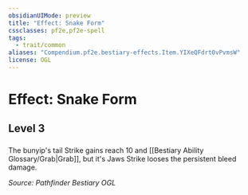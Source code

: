 ```yaml
---
obsidianUIMode: preview
title: "Effect: Snake Form"
cssclasses: pf2e,pf2e-spell
tags:
  - trait/common
aliases: "Compendium.pf2e.bestiary-effects.Item.YIXeQFdrt0vPvmsW"
license: OGL
---
```

# Effect: Snake Form
## Level 3
### 






The bunyip's tail Strike gains reach 10 and [[Bestiary Ability Glossary/Grab|Grab]], but it's Jaws Strike looses the persistent bleed damage.

*Source: Pathfinder Bestiary*
*OGL*